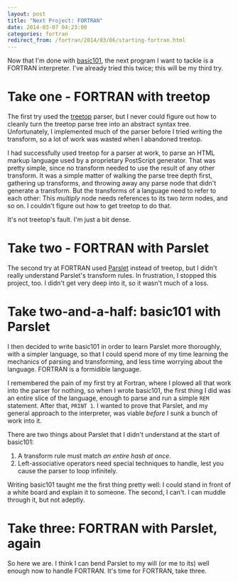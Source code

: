 ```yaml
---
layout: post
title: "Next Project: FORTRAN"
date: 2014-03-07 04:23:00
categories: fortran
redirect_from: /fortran/2014/03/06/starting-fortran.html
---
```


Now that I'm done with [basic101][basic101], the next program I want
to tackle is a FORTRAN interpreter.  I've already tried this twice;
this will be my third try.

# Take one - FORTRAN with treetop

The first try used the [treetop](http://treetop.rubyforge.org/)
parser, but I never could figure out how to cleanly turn the treetop
parse tree into an abstract syntax tree.  Unfortunately, I implemented
much of the parser before I tried writing the transform, so a lot of
work was wasted when I abandoned treetop.

I had successfully used treetop for a parser at work, to parse an HTML
markup language used by a proprietary PostScript generator.  That was
pretty simple, since no transform needed to use the result of any
other transform.  It was a simple matter of walking the parse tree
depth first, gathering up transforms, and throwing away any parse node
that didn't generate a transform.  But the transforms of a language
need to refer to each other: This _multiply_ node needs references to
its two _term_ nodes, and so on.  I couldn't figure out how to get
treetop to do that.

It's not treetop's fault.  I'm just a bit dense.

# Take two - FORTRAN with Parslet

The second try at FORTRAN used [Parslet][parslet] instead of treetop, but I
didn't really understand Parslet's transform rules.  In frustration, I
stopped this project, too.  I didn't get very deep into it, so it
wasn't much of a loss.

# Take two-and-a-half: basic101 with Parslet

I then decided to write basic101 in order to learn Parslet more
thoroughly, with a simpler language, so that I could spend more of my
time learning the mechanics of parsing and transforming, and less time
worrying about the language.  FORTRAN is a formidible language.

I remembered the pain of my first try at Fortran, where I plowed all
that work into the parser for nothing, so when I wrote basic101, the
first thing I did was an entire slice of the language, enough to parse
and run a simple `REM` statement.  After that, `PRINT 1`.  I wanted to
prove that Parslet, and my general approach to the interpreter, was
viable _before_ I sunk a bunch of work into it.

There are two things about Parslet that I didn't understand at the
start of basic101:

1. A transform rule must match _an entire hash at once_.
2. Left-associative operators need special techniques to handle, lest
   you cause the parser to loop infinitely.

Writing basic101 taught me the first thing pretty well: I could stand
in front of a white board and explain it to someone.  The second, I
can't.  I can muddle through it, but not adeptly.

# Take three: FORTRAN with Parslet, again

So here we are.  I think I can bend Parslet to my will (or me to its)
well enough now to handle FORTRAN.  It's time for FORTRAN, take three.

[basic101]: http://www.github.com/wconrad/basic101
[parslet]: http://kschiess.github.io/parslet/
